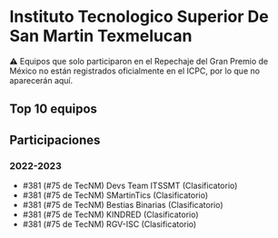 # Instituto Tecnologico Superior De San Martin Texmelucan

:warning: Equipos que solo participaron en el Repechaje del Gran Premio de México no están registrados oficialmente en el ICPC, por lo que no aparecerán aquí.

## Top 10 equipos


## Participaciones

### 2022-2023

- #381 (#75 de TecNM) Devs Team ITSSMT (Clasificatorio)
- #381 (#75 de TecNM) SMartinTics (Clasificatorio)
- #381 (#75 de TecNM) Bestias Binarias (Clasificatorio)
- #381 (#75 de TecNM) KINDRED (Clasificatorio)
- #381 (#75 de TecNM) RGV-ISC (Clasificatorio)



